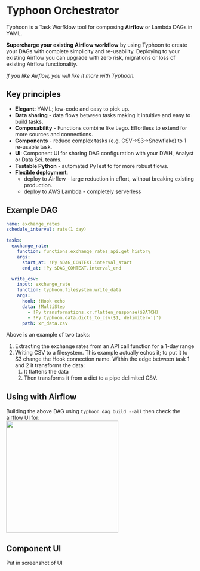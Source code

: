 # Typhoon Orchestrator

Typhoon is a Task Worfklow tool for composing **Airflow** or Lambda DAGs in YAML. 

**Supercharge your existing Airflow workflow** by using Typhoon to create your DAGs with complete simplicity and re-usability. Deploying to your existing Airflow you can upgrade with zero risk, migrations or loss of existing Airflow functionality.

*If you like Airflow, you will like it more with Typhoon.*

## Key principles
- **Elegant**:  YAML; low-code and easy to pick up.
- **Data sharing** - data flows between tasks making it intuitive and easy to build tasks.
- **Composability** - Functions combine like Lego. Effortless to extend for more sources and connections.
- **Components** - reduce complex tasks (e.g. CSV→S3→Snowflake) to 1 re-usable task.
- **UI**: Component UI for sharing DAG configuration with your DWH, Analyst or Data Sci. teams.
- **Testable Python** - automated PyTest to for more robust flows.
- **Flexible deployment**:
    - deploy to Airflow - large reduction in effort, without breaking existing production.
    - deploy to AWS Lambda - completely serverless

## Example DAG
```yaml
name: exchange_rates
schedule_interval: rate(1 day)

tasks:
  exchange_rate:
    function: functions.exchange_rates_api.get_history
    args:
      start_at: !Py $DAG_CONTEXT.interval_start
      end_at: !Py $DAG_CONTEXT.interval_end

  write_csv:
    input: exchange_rate
    function: typhoon.filesystem.write_data
    args:
      hook: !Hook echo
      data: !MultiStep
        - !Py transformations.xr.flatten_response($BATCH)
        - !Py typhoon.data.dicts_to_csv($1, delimiter='|')
      path: xr_data.csv
```
Above is an example of two tasks:

1. Extracting the exchange rates from an API call function for a 1-day range
2. Writing CSV to a filesystem. This example actually echos it;  to put it to S3 change the Hook connection name. Within the edge between task 1 and 2 it transforms the data:
    1. It flattens the data 
    2. Then transforms it from a dict to a pipe delimited CSV.
    
## Using with Airflow

Building the above DAG using `typhoon dag build --all` then check the airflow UI for:  
<img src="https://user-images.githubusercontent.com/2353804/112546625-f1cad480-8db9-11eb-8dfb-11e2c8d18a48.jpeg" width="300">



## Component UI

Put in screenshot of UI